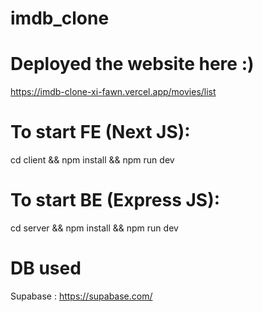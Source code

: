 # imdb_clone

# Deployed the website here :)
https://imdb-clone-xi-fawn.vercel.app/movies/list 

# To start FE (Next JS):
cd client && npm install && npm run dev

# To start BE (Express JS):
cd server && npm install && npm run dev

# DB used
Supabase : https://supabase.com/
